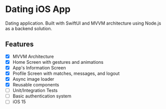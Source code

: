 # Dating iOS App

Dating application. Built with SwiftUI and MVVM architecture using Node.js as a backend solution.

## Features

- [x] MVVM Architecture
- [x] Home Screen with gestures and animations
- [x] App's Information Screen
- [x] Profile Screen with matches, messages, and logout
- [x] Async image loader
- [x] Reusable components
- [ ] Unit/Integration Tests
- [ ] Basic authentication system
- [ ] iOS 15 
